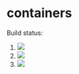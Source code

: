# containers

Build status:

1. [![](https://github.com/dwang862/containers-hw/workflows/tests-BinaryTree/badge.svg)](https://github.com/mikeizbicki/containers/actions?query=workflow%3Atests-BinaryTree)
1. [![](https://github.com/dwang862/containers-hw/workflows/tests-BST/badge.svg)](https://github.com/mikeizbicki/containers/actions?query=workflow%3Atests-BST)
1. [![](https://github.com/dwang862/containers-hw/workflows/tests-AVLTree/badge.svg)](https://github.com/mikeizbicki/containers/actions?query=workflow%3Atests-AVLTree)
